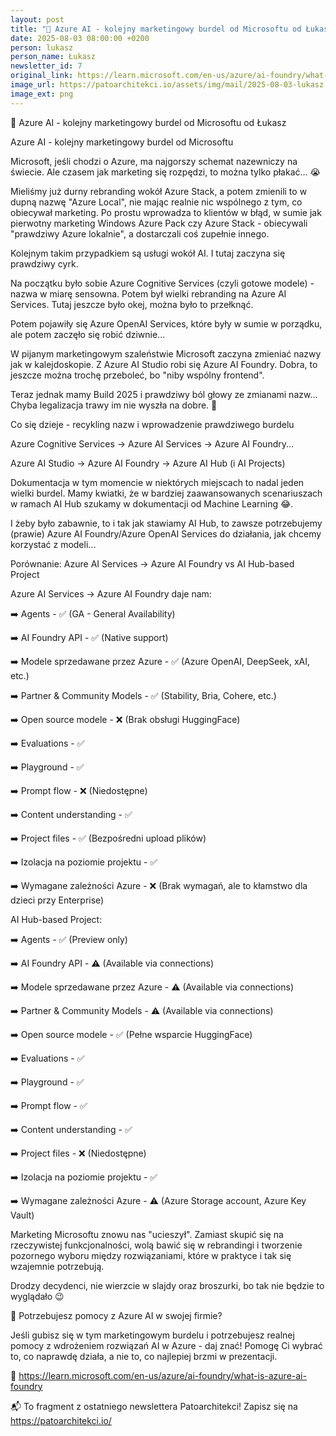```yaml
---
layout: post
title: "🎨 Azure AI - kolejny marketingowy burdel od Microsoftu od Łukasz"
date: 2025-08-03 08:00:00 +0200
person: lukasz
person_name: Łukasz
newsletter_id: 7
original_link: https://learn.microsoft.com/en-us/azure/ai-foundry/what-is-azure-ai-foundry
image_url: https://patoarchitekci.io/assets/img/mail/2025-08-03-lukasz.png
image_ext: png
---
```


🎨 Azure AI - kolejny marketingowy burdel od Microsoftu od Łukasz

Azure AI - kolejny marketingowy burdel od Microsoftu

Microsoft, jeśli chodzi o Azure, ma najgorszy schemat nazewniczy na świecie. Ale czasem jak marketing się rozpędzi, to można tylko płakać... 😭

Mieliśmy już durny rebranding wokół Azure Stack, a potem zmienili to w dupną nazwę "Azure Local", nie mając realnie nic wspólnego z tym, co obiecywał marketing. Po prostu wprowadza to klientów w błąd, w sumie jak pierwotny marketing Windows Azure Pack czy Azure Stack - obiecywali "prawdziwy Azure lokalnie", a dostarczali coś zupełnie innego.

Kolejnym takim przypadkiem są usługi wokół AI. I tutaj zaczyna się prawdziwy cyrk.

Na początku było sobie Azure Cognitive Services (czyli gotowe modele) - nazwa w miarę sensowna. Potem był wielki rebranding na Azure AI Services. Tutaj jeszcze było okej, można było to przełknąć.

Potem pojawiły się Azure OpenAI Services, które były w sumie w porządku, ale potem zaczęło się robić dziwnie...

W pijanym marketingowym szaleństwie Microsoft zaczyna zmieniać nazwy jak w kalejdoskopie. Z Azure AI Studio robi się Azure AI Foundry. Dobra, to jeszcze można trochę przeboleć, bo "niby wspólny frontend".

Teraz jednak mamy Build 2025 i prawdziwy ból głowy ze zmianami nazw... Chyba legalizacja trawy im nie wyszła na dobre. 🌿

Co się dzieje - recykling nazw i wprowadzenie prawdziwego burdelu

Azure Cognitive Services → Azure AI Services → Azure AI Foundry...

Azure AI Studio → Azure AI Foundry → Azure AI Hub (i AI Projects)

Dokumentacja w tym momencie w niektórych miejscach to nadal jeden wielki burdel. Mamy kwiatki, że w bardziej zaawansowanych scenariuszach w ramach AI Hub szukamy w dokumentacji od Machine Learning 😂.

I żeby było zabawnie, to i tak jak stawiamy AI Hub, to zawsze potrzebujemy (prawie) Azure AI Foundry/Azure OpenAI Services do działania, jak chcemy korzystać z modeli...

Porównanie: Azure AI Services → Azure AI Foundry vs AI Hub-based Project

Azure AI Services → Azure AI Foundry daje nam:

➡️ Agents - ✅ (GA - General Availability)

➡️ AI Foundry API - ✅ (Native support)

➡️ Modele sprzedawane przez Azure - ✅ (Azure OpenAI, DeepSeek, xAI, etc.)

➡️ Partner & Community Models - ✅ (Stability, Bria, Cohere, etc.)

➡️ Open source modele - ❌ (Brak obsługi HuggingFace)

➡️ Evaluations - ✅

➡️ Playground - ✅

➡️ Prompt flow - ❌ (Niedostępne)

➡️ Content understanding - ✅

➡️ Project files - ✅ (Bezpośredni upload plików)

➡️ Izolacja na poziomie projektu - ✅

➡️ Wymagane zależności Azure - ❌ (Brak wymagań, ale to kłamstwo dla dzieci przy Enterprise)

AI Hub-based Project:

➡️ Agents - ✅ (Preview only)

➡️ AI Foundry API - ⚠️ (Available via connections)

➡️ Modele sprzedawane przez Azure - ⚠️ (Available via connections)

➡️ Partner & Community Models - ⚠️ (Available via connections)

➡️ Open source modele - ✅ (Pełne wsparcie HuggingFace)

➡️ Evaluations - ✅

➡️ Playground - ✅

➡️ Prompt flow - ✅

➡️ Content understanding - ✅

➡️ Project files - ❌ (Niedostępne)

➡️ Izolacja na poziomie projektu - ✅

➡️ Wymagane zależności Azure - ⚠️ (Azure Storage account, Azure Key Vault)

Marketing Microsoftu znowu nas "ucieszył". Zamiast skupić się na rzeczywistej funkcjonalności, wolą bawić się w rebrandingi i tworzenie pozornego wyboru między rozwiązaniami, które w praktyce i tak się wzajemnie potrzebują.

Drodzy decydenci, nie wierzcie w slajdy oraz broszurki, bo tak nie będzie to wyglądało 😉

💼 Potrzebujesz pomocy z Azure AI w swojej firmie?

Jeśli gubisz się w tym marketingowym burdelu i potrzebujesz realnej pomocy z wdrożeniem rozwiązań AI w Azure - daj znać! Pomogę Ci wybrać to, co naprawdę działa, a nie to, co najlepiej brzmi w prezentacji.

🔗 https://learn.microsoft.com/en-us/azure/ai-foundry/what-is-azure-ai-foundry

📬 To fragment z ostatniego newslettera Patoarchitekci! Zapisz się na https://patoarchitekci.io/